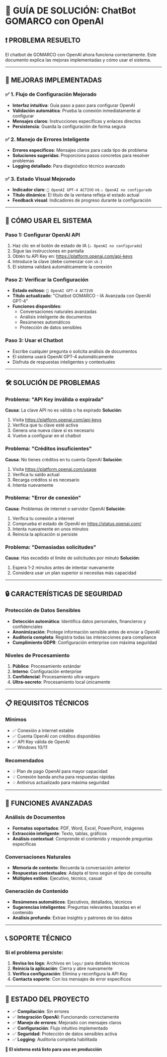 # 🚀 GUÍA DE SOLUCIÓN: ChatBot GOMARCO con OpenAI

## ❗ PROBLEMA RESUELTO
El chatbot de GOMARCO con OpenAI ahora funciona correctamente. Este documento explica las mejoras implementadas y cómo usar el sistema.

---

## 🔧 MEJORAS IMPLEMENTADAS

### ✅ 1. Flujo de Configuración Mejorado
- **Interfaz intuitiva**: Guía paso a paso para configurar OpenAI
- **Validación automática**: Prueba la conexión inmediatamente al configurar
- **Mensajes claros**: Instrucciones específicas y enlaces directos
- **Persistencia**: Guarda la configuración de forma segura

### ✅ 2. Manejo de Errores Inteligente
- **Errores específicos**: Mensajes claros para cada tipo de problema
- **Soluciones sugeridas**: Proporciona pasos concretos para resolver problemas
- **Logging detallado**: Para diagnóstico técnico avanzado

### ✅ 3. Estado Visual Mejorado
- **Indicador claro**: `🤖 OpenAI GPT-4 ACTIVO` vs `⚠️ OpenAI no configurado`
- **Título dinámico**: El título de la ventana refleja el estado actual
- **Feedback visual**: Indicadores de progreso durante la configuración

---

## 🎯 CÓMO USAR EL SISTEMA

### Paso 1: Configurar OpenAI API
1. Haz clic en el botón de estado de IA (`⚠️ OpenAI no configurado`)
2. Sigue las instrucciones en pantalla
3. Obtén tu API Key en: https://platform.openai.com/api-keys
4. Introduce la clave (debe comenzar con `sk-`)
5. El sistema validará automáticamente la conexión

### Paso 2: Verificar la Configuración
- **Estado exitoso**: `🤖 OpenAI GPT-4 ACTIVO`
- **Título actualizado**: "Chatbot GOMARCO - IA Avanzada con OpenAI GPT-4"
- **Funciones disponibles**:
  - Conversaciones naturales avanzadas
  - Análisis inteligente de documentos
  - Resúmenes automáticos
  - Protección de datos sensibles

### Paso 3: Usar el Chatbot
- Escribe cualquier pregunta o solicita análisis de documentos
- El sistema usará OpenAI GPT-4 automáticamente
- Disfruta de respuestas inteligentes y contextuales

---

## 🛠️ SOLUCIÓN DE PROBLEMAS

### Problema: "API Key inválida o expirada"
**Causa**: La clave API no es válida o ha expirado
**Solución**:
1. Visita https://platform.openai.com/api-keys
2. Verifica que tu clave esté activa
3. Genera una nueva clave si es necesario
4. Vuelve a configurar en el chatbot

### Problema: "Créditos insuficientes"
**Causa**: No tienes créditos en tu cuenta OpenAI
**Solución**:
1. Visita https://platform.openai.com/usage
2. Verifica tu saldo actual
3. Recarga créditos si es necesario
4. Intenta nuevamente

### Problema: "Error de conexión"
**Causa**: Problemas de internet o servidor OpenAI
**Solución**:
1. Verifica tu conexión a internet
2. Comprueba el estado de OpenAI en https://status.openai.com/
3. Intenta nuevamente en unos minutos
4. Reinicia la aplicación si persiste

### Problema: "Demasiadas solicitudes"
**Causa**: Has excedido el límite de solicitudes por minuto
**Solución**:
1. Espera 1-2 minutos antes de intentar nuevamente
2. Considera usar un plan superior si necesitas más capacidad

---

## 🔒 CARACTERÍSTICAS DE SEGURIDAD

### Protección de Datos Sensibles
- **Detección automática**: Identifica datos personales, financieros y confidenciales
- **Anonimización**: Protege información sensible antes de enviar a OpenAI
- **Auditoría completa**: Registra todas las interacciones para compliance
- **Cumplimiento GDPR**: Configuración enterprise con máxima seguridad

### Niveles de Procesamiento
1. **Público**: Procesamiento estándar
2. **Interno**: Configuración enterprise
3. **Confidencial**: Procesamiento ultra-seguro
4. **Ultra-secreto**: Procesamiento local únicamente

---

## 📋 REQUISITOS TÉCNICOS

### Mínimos
- ✅ Conexión a internet estable
- ✅ Cuenta OpenAI con créditos disponibles
- ✅ API Key válida de OpenAI
- ✅ Windows 10/11

### Recomendados
- 💡 Plan de pago OpenAI para mayor capacidad
- 💡 Conexión banda ancha para respuestas rápidas
- 💡 Antivirus actualizado para máxima seguridad

---

## 🎨 FUNCIONES AVANZADAS

### Análisis de Documentos
- **Formatos soportados**: PDF, Word, Excel, PowerPoint, imágenes
- **Extracción inteligente**: Texto, tablas, gráficos
- **Análisis contextual**: Comprende el contenido y responde preguntas específicas

### Conversaciones Naturales
- **Memoria de contexto**: Recuerda la conversación anterior
- **Respuestas contextuales**: Adapta el tono según el tipo de consulta
- **Múltiples estilos**: Ejecutivo, técnico, casual

### Generación de Contenido
- **Resúmenes automáticos**: Ejecutivos, detallados, técnicos
- **Sugerencias inteligentes**: Preguntas relevantes basadas en el contenido
- **Análisis profundo**: Extrae insights y patrones de los datos

---

## 📞 SOPORTE TÉCNICO

### Si el problema persiste:
1. **Revisa los logs**: Archivos en `logs/` para detalles técnicos
2. **Reinicia la aplicación**: Cierra y abre nuevamente
3. **Verifica configuración**: Elimina y reconfigura la API Key
4. **Contacta soporte**: Con los mensajes de error específicos

---

## 🎯 ESTADO DEL PROYECTO
- ✅ **Compilación**: Sin errores
- ✅ **Integración OpenAI**: Funcionando correctamente  
- ✅ **Manejo de errores**: Mejorado con mensajes claros
- ✅ **Configuración**: Flujo intuitivo implementado
- ✅ **Seguridad**: Protección de datos sensibles activa
- ✅ **Logging**: Auditoría completa habilitada

**🚀 El sistema está listo para uso en producción** 